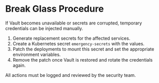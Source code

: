 # Break Glass Procedure

If Vault becomes unavailable or secrets are corrupted, temporary credentials can be injected manually.

1. Generate replacement secrets for the affected services.
2. Create a Kubernetes secret `emergency-secrets` with the values.
3. Patch the deployments to mount this secret and set the appropriate environment variables.
4. Remove the patch once Vault is restored and rotate the credentials again.

All actions must be logged and reviewed by the security team.
